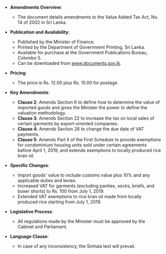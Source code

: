- **Amendments Overview**:
  - The document details amendments to the Value Added Tax Act, No. 14 of 2002 in Sri Lanka.
  
- **Publication and Availability**:
  - Published by the Minister of Finance.
  - Printed by the Department of Government Printing, Sri Lanka.
  - Available for purchase at the Government Publications Bureau, Colombo 5.
  - Can be downloaded from www.documents.gov.lk.
  
- **Pricing**:
  - The price is Rs. 12.00 plus Rs. 15.00 for postage.
  
- **Key Amendments**:
  - **Clause 2**: Amends Section 6 to define how to determine the value of imported goods and gives the Minister the power to define the valuation methodology.
  - **Clause 3**: Amends Section 22 to increase the tax on local sales of certain garments by export-oriented companies.
  - **Clause 4**: Amends Section 26 to change the due date of VAT payments.
  - **Clause 5**: Amends Part II of the First Schedule to provide exemptions for condominium housing units sold under certain agreements before April 1, 2019, and extends exemptions to locally produced rice bran oil.

- **Specific Changes**:
  - Import goods' value to include customs value plus 10% and any applicable duties and levies.
  - Increased VAT for garments (excluding panties, socks, briefs, and boxer shorts) to Rs. 100 from July 1, 2019.
  - Extended VAT exemptions to rice bran oil made from locally produced rice starting from July 1, 2019.

- **Legislative Process**:
  - All regulations made by the Minister must be approved by the Cabinet and Parliament.
  
- **Language Clause**:
  - In case of any inconsistency, the Sinhala text will prevail.

